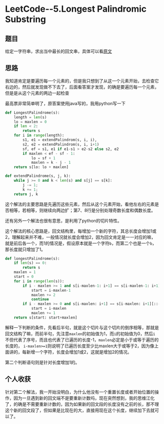 # LeetCode--5.Longest Palindromic Substring

## 题目

给定一字符串，求出当中最长的回文串，具体可以看[原文](https://leetcode.com/problems/longest-palindromic-substring/#/description)

## 思路

我知道肯定是要遍历每一个元素的，但是我只想到了从这一个元素开始，去检查它右边的，然后就发现做不下去了，后面看答案才发现，的确是要遍历每一个元素，但是是从这个元素的两边一起检查

最高票非常简单明了，原答案使用java写的，我用python写一下

```python
def LongestPalindrome(s):
    length = len(s)
    lo = maxlen = 0
    if len < 2:
        return s
    for i in range(length):
        s1, e1 = extendPalindrom(s, i, i),
        s2, e2 = extendPalindrom(s, i, i+1)
        sf, ef = s1, e1 if e1-s1 > e2-s2 else s2, e2
        if maxlen < ef - sf - 1:
            lo = sf + 1
            maxlen = k - j - 1
    return s[lo: lo + maxlen]

def extendPalindrome(s, j, k):
    while j >= 0 and k < len(s) and s[j] == s[k]:
        j -= 1;
        k += 1;
    return j, k
```

这个解法的主要思路是先遍历这些元素，然后从这个元素开始，看他左右的元素是否相等，若相等，则继续向两边扩；第7、8行是分别处理奇数长度和偶数长度。

还有另外一个解法也很有意思，是利用了python的切片特性。

这个解法的核心思路是，回文结构里，每增加一个新的字符，其总长度会增加1或2，理解起来并不难，一般情况就长度会增加2，因为回文肯定是一一对应的嘛，就是前后各一个，而1的情况是，假设原本就是一个字符`b`，而第二个也是一个`b`，那长度就只增加了1。

```python
def longestPalindrome(s):
    if len(s) == 0:
        return s
    maxlen = 1
    start = 0
    for i in range(len(s)):
        if i - maxlen >= 1 and s[i-maxlen-1: i+1] == s[i-maxlen-1: i+1][::-1]:
            start = i-maxlen-1
            maxlen += 2
            continue
        if i - maxlen >= 0 and s[i-maxlen: i+1] == s[i-maxlen: i+1][::-1]:
            start = i-maxlen
            maxlen += 1
    return s[start: start+maxlen]
```

解释一下判断的条件，先看后半句，就是这个切片与这个切片的倒序相等，那就是回文结构了嘛，而前半句，先注意`maxlen`的初始值为1，而`i`的初始值为0，然后`i`不但代表了序号，而且也代表了已遍历的长度-1，`maxlen`必定是小于或等于遍历的长度的， `i-maxlen>=1`则说明了已遍历长度至少比maxlen大于或等于2，因为像上面讲的，每新增一个字符，长度会增加1或2，这就是增加2的情况。

第二个判断语句则是针对长度增加1的。

## 个人收获

针对第二个解法，我一开始没明白，为什么他没有一个重置长度或者开始位置的操作，因为一旦遇到新的回文端不是要重新计数吗，现在突然想到，我的思维江化了，的确是不需要重新计数的，因为如果新的回文段的长度没有之前的长，那不理这个新的回文段了，但如果是比现在的大，直接用现在这个长度，继续加下去就可以了。
